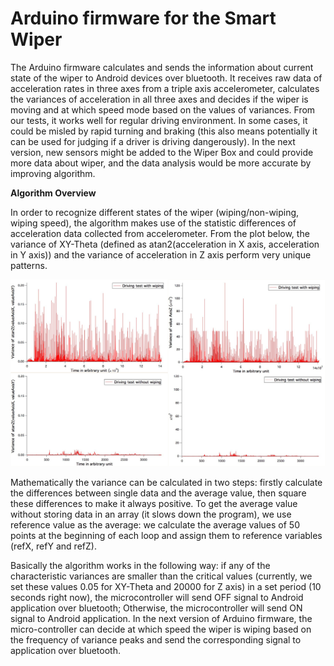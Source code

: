 **Arduino firmware for the Smart Wiper**
===================================
 
The Arduino firmware calculates and sends the information about current state of the wiper to Android devices over bluetooth. It receives raw data of acceleration rates in three axes from a triple axis accelerometer, calculates the variances of acceleration in all three axes and decides if the wiper is moving and at which speed mode based on the values of variances. From our tests, it works well for regular driving environment. In some cases, it could be misled by rapid turning and braking (this also means potentially it can be used for judging if a driver is driving dangerously). In the next version, new sensors might be added to the Wiper Box and could provide more data about wiper, and the data analysis would be more accurate by improving algorithm. 

**Algorithm Overview**

In order to recognize different states of the wiper (wiping/non-wiping, wiping speed), the algorithm makes use of the statistic differences of acceleration data collected from accelerometer. From the plot below, the variance of XY-Theta (defined as atan2(acceleration in X axis, acceleration in Y axis)) and the variance of acceleration in Z axis perform very unique patterns. 

![Wiping Waves](https://github.com/openxc/smart-wiper/raw/master/Arduino/Docs/wipingwaves.jpg)

Mathematically the variance can be calculated in two steps: firstly calculate the differences between single data and the average value, then square these differences to make it always positive. To get the average value without storing data in an array (it slows down the program), we use reference value as the average: we calculate the average values of 50 points at the beginning of each loop and assign them to reference variables (refX, refY and refZ). 

Basically the algorithm works in the following way: if any of the characteristic variances are smaller than the critical values (currently, we set these values 0.05 for XY-Theta and 20000 for Z axis) in a set period (10 seconds right now), the microcontroller will send OFF signal to Android application over bluetooth; Otherwise, the microcontroller will send ON signal to Android application. In the next version of Arduino firmware, the micro-controller can decide at which speed the wiper is wiping based on the frequency of variance peaks  and send the corresponding signal to application over bluetooth.


